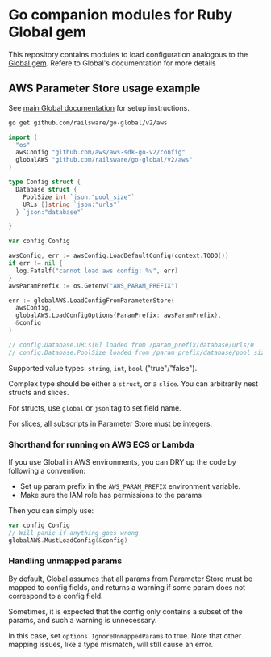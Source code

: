 # Go companion modules for Ruby Global gem

This repository contains modules to load configuration analogous to the [Global gem](https://github.com/railsware/global). Refere to Global's documentation for more details

## AWS Parameter Store usage example

See [main Global documentation](https://github.com/railsware/global#aws-parameter-store-1) for setup instructions.

```sh
go get github.com/railsware/go-global/v2/aws
```

```go
import (
  "os"
  awsConfig "github.com/aws/aws-sdk-go-v2/config"
  globalAWS "github.com/railsware/go-global/v2/aws"
)

type Config struct {
  Database struct {
    PoolSize int `json:"pool_size"`
    URLs []string `json:"urls"`
  } `json:"database"`

}

var config Config

awsConfig, err := awsConfig.LoadDefaultConfig(context.TODO())
if err != nil {
  log.Fatalf("cannot load aws config: %v", err)
}
awsParamPrefix := os.Getenv("AWS_PARAM_PREFIX")

err := globalAWS.LoadConfigFromParameterStore(
  awsConfig,
  globalAWS.LoadConfigOptions{ParamPrefix: awsParamPrefix},
  &config
)

// config.Database.URLs[0] loaded from /param_prefix/database/urls/0
// config.Database.PoolSize loaded from /param_prefix/database/pool_size
```

Supported value types: `string`, `int`, `bool` ("true"/"false").

Complex type should be either a `struct`, or a `slice`. You can arbitrarily nest structs and slices.

For structs, use `global` or `json` tag to set field name.

For slices, all subscripts in Parameter Store must be integers.

### Shorthand for running on AWS ECS or Lambda

If you use Global in AWS environments, you can DRY up the code by following a convention:

- Set up param prefix in the `AWS_PARAM_PREFIX` environment variable.
- Make sure the IAM role has permissions to the params

Then you can simply use:

```go
var config Config
// Will panic if anything goes wrong
globalAWS.MustLoadConfig(&config)
```

### Handling unmapped params

By default, Global assumes that all params from Parameter Store must be mapped to config fields, and returns a warning if some param does not correspond to a config field.

Sometimes, it is expected that the config only contains a subset of the params, and such a warning is unnecessary.

In this case, set `options.IgnoreUnmappedParams` to true. Note that other mapping issues, like a type mismatch, will still cause an error.
